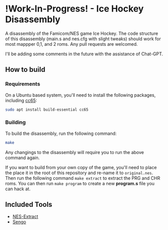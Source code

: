# !Work-In-Progress! - Ice Hockey Disassembly

A disassembly of the Famicom/NES game Ice Hockey.  The code structure of this disassembly (main.s and nes.cfg with slight tweaks) should work for most mappper 0,1, and 2 roms.  Any pull requests are welcomed.

I'll be adding some comments in the future with the assistance of Chat-GPT.

## How to build

### Requirements

On a Ubuntu based system, you'll need to install the following packages, including [cc65](https://cc65.github.io/):

```bash
sudo apt install build-essential cc65
```

### Building

To build the disassembly, run the following command:

```bash
make
```

Any changings to the disassembly will require you to run the above command again.

If you want to build from your own copy of the game, you'll need to place the place it in the root of this repository and re-name it to `original.nes`.  Then run the following command `make extract` to extract the PRG and CHR roms.  You can then run `make program` to create a new **program.s** file you can hack at.

## Included Tools

- [NES-Extract](https://github.com/X-death25/Nes-Extract)
- [Sengo](https://github.com/drpaneas/sengo)